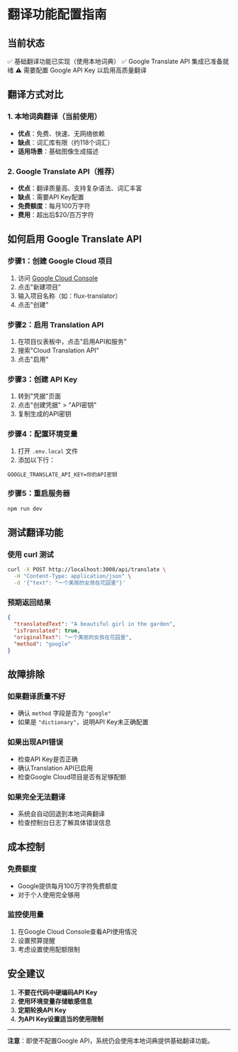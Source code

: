 # 翻译功能配置指南

## 当前状态
✅ 基础翻译功能已实现（使用本地词典）
✅ Google Translate API 集成已准备就绪
⚠️ 需要配置 Google API Key 以启用高质量翻译

## 翻译方式对比

### 1. 本地词典翻译（当前使用）
- **优点**：免费、快速、无网络依赖
- **缺点**：词汇库有限（约118个词汇）
- **适用场景**：基础图像生成描述

### 2. Google Translate API（推荐）
- **优点**：翻译质量高、支持复杂语法、词汇丰富
- **缺点**：需要API Key配置
- **免费额度**：每月100万字符
- **费用**：超出后$20/百万字符

## 如何启用 Google Translate API

### 步骤1：创建 Google Cloud 项目
1. 访问 [Google Cloud Console](https://console.cloud.google.com/)
2. 点击"新建项目"
3. 输入项目名称（如：flux-translator）
4. 点击"创建"

### 步骤2：启用 Translation API
1. 在项目仪表板中，点击"启用API和服务"
2. 搜索"Cloud Translation API"
3. 点击"启用"

### 步骤3：创建 API Key
1. 转到"凭据"页面
2. 点击"创建凭据" > "API密钥"
3. 复制生成的API密钥

### 步骤4：配置环境变量
1. 打开 `.env.local` 文件
2. 添加以下行：
```env
GOOGLE_TRANSLATE_API_KEY=你的API密钥
```

### 步骤5：重启服务器
```bash
npm run dev
```

## 测试翻译功能

### 使用 curl 测试
```bash
curl -X POST http://localhost:3000/api/translate \
  -H "Content-Type: application/json" \
  -d '{"text": "一个美丽的女孩在花园里"}'
```

### 预期返回结果
```json
{
  "translatedText": "A beautiful girl in the garden",
  "isTranslated": true,
  "originalText": "一个美丽的女孩在花园里",
  "method": "google"
}
```

## 故障排除

### 如果翻译质量不好
- 确认 `method` 字段是否为 `"google"`
- 如果是 `"dictionary"`，说明API Key未正确配置

### 如果出现API错误
- 检查API Key是否正确
- 确认Translation API已启用
- 检查Google Cloud项目是否有足够配额

### 如果完全无法翻译
- 系统会自动回退到本地词典翻译
- 检查控制台日志了解具体错误信息

## 成本控制

### 免费额度
- Google提供每月100万字符免费额度
- 对于个人使用完全够用

### 监控使用量
1. 在Google Cloud Console查看API使用情况
2. 设置预算提醒
3. 考虑设置使用配额限制

## 安全建议

1. **不要在代码中硬编码API Key**
2. **使用环境变量存储敏感信息**
3. **定期轮换API Key**
4. **为API Key设置适当的使用限制**

---

**注意**：即使不配置Google API，系统仍会使用本地词典提供基础翻译功能。